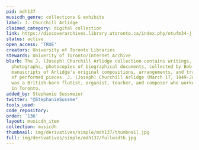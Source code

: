 ```yaml
---
pid: mdh137
musicdh_genre: collections & exhibits
label: J. Churchill Arlidge
claimed_category: digital collection
link: https://discoverarchives.library.utoronto.ca/index.php/otufm34-j-churchill-arlidge
status: active
open_access: 'TRUE'
creators: University of Toronto Libraries
stewards: Univerity of Toronto/Internet Archive
blurb: The J. (Joseph) Churchill Arlidge collection contains writings, family letters,
  photographs, photocopies of biographical documents, collected by Bob Arlidge, and
  manuscripts of Arlidge's original compositions, arrangements, and transcriptions
  of performed pieces. J. (Joseph) Churchill Arlidge (March 17, 1849-January 22, 1913)
  was a British-born flutist, organist, teacher, and composer who worked and lived
  in Toronto.
added_by: Stephanie Sussmeier
twitter: "@StephanieSussme"
tools_used: 
code_repository: 
order: '136'
layout: musicdh_item
collection: musicdh
thumbnail: img/derivatives/simple/mdh137/thumbnail.jpg
full: img/derivatives/simple/mdh137/fullwidth.jpg
---
```

